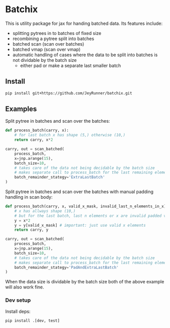 # Batchix
This is utility package for jax for handing batched data.
Its features include:
 - splitting pytrees in to batches of fixed size 
 - recombining a pytree split into batches
 - batched scan (scan over batches)
 - batched vmap (scan over vmap)
 - automatic handling of cases where the data to be split into batches is not dividable by the batch size
    - either pad or make a separate last smaller batch

## Install
```bash
pip install git+https://github.com/JeyRunner/batchix.git
```

## Examples
Split pytree in batches and scan over the batches:
```python
def process_batch(carry, x):
    # for last batch x has shape (5,) otherwise (10,)
    return carry, x*2

carry, out = scan_batched(
    process_batch,
    x=jnp.arange(15),
    batch_size=10,
    # takes care of the data not being decidable by the batch size
    # makes separate call to process_batch for the last remaining elements
    batch_remainder_stategy='ExtraLastBatch'
)
```

Split pytree in batches and scan over the batches with manual padding handling in scan body:
```python
def process_batch(carry, x, valid_x_mask, invalid_last_n_elements_in_x):
    # x has allways shape (10,)
    # but for the last batch, last n elements or x are invalid padded values
    y = x*2
    y = y[valid_x_mask] # important: just use valid x elements
    return carry, y

carry, out = scan_batched(
    process_batch,
    x=jnp.arange(15),
    batch_size=10,
    # takes care of the data not being decidable by the batch size
    # makes separate call to process_batch for the last remaining elements
    batch_remainder_stategy='PadAndExtraLastBatch'
)
```
When the data size is dividable by the batch size both of the above example will also work fine.


### Dev setup
Install deps:
```bash
pip install .[dev, test]
```